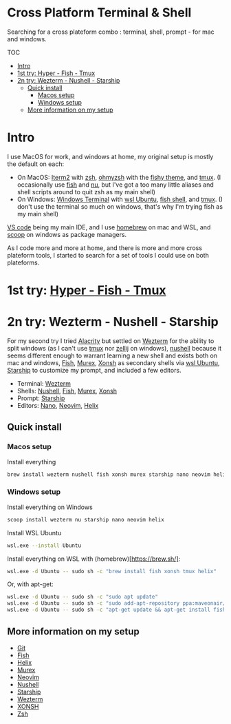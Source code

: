 # Cross Platform Terminal & Shell <!-- omit in toc -->
Searching for a cross plateform combo : terminal, shell, prompt - for mac and windows.

TOC
- [Intro](#intro)
- [1st try: Hyper - Fish - Tmux](#1st-try-hyper---fish---tmux)
- [2n try: Wezterm - Nushell - Starship](#2n-try-wezterm---nushell---starship)
	- [Quick install](#quick-install)
		- [Macos setup](#macos-setup)
		- [Windows setup](#windows-setup)
	- [More information on my setup](#more-information-on-my-setup)

# Intro

I use MacOS for work, and windows at home, my original setup is mostly the default on each:

- On MacOS: [Iterm2](https://iterm2.com/) with [zsh](https://www.zsh.org/), [ohmyzsh](https://ohmyz.sh/) with the [fishy theme](https://github.com/ohmyzsh/ohmyzsh/wiki/Themes#fishy), and [tmux](https://github.com/tmux/tmux/wiki). (I occasionally use [fish](https://fishshell.com/) and [nu](https://www.nushell.sh/), but I've got a too many little aliases and shell scripts around to quit zsh as my main shell)
- On Windows: [Windows Terminal](https://aka.ms/terminal) with [wsl Ubuntu](https://ubuntu.com/desktop/wsl), [fish shell](https://fishshell.com/), and [tmux](https://github.com/tmux/tmux/wiki). (I don't use the terminal so much on windows, that's why I'm trying fish as my main shell)

[VS code](https://code.visualstudio.com/) being my main IDE, and I use [homebrew](https://brew.sh/) on mac and WSL, and [scoop](https://scoop.sh/) on windows as package managers.

As I code more and more at home, and there is more and more cross plateform tools, I started to search for a set of tools I could use on both plateforms.

# 1st try: [Hyper - Fish - Tmux](./previous.md)

# 2n try: Wezterm - Nushell - Starship

For my second try I tried [Alacrity](https://alacritty.org/) but settled on [Wezterm](https://wezfurlong.org/wezterm/index.html) for the ability to split windows (as I can't use [tmux](https://github.com/tmux/tmux/wiki) nor [zellij](https://zellij.dev/) on windows), [nushell](https://www.nushell.sh/) because it seems different enough to warrant learning a new shell and exists both on mac and windows, [Fish](https://fishshell.com/), [Murex](https://murex.rocks/), [Xonsh](https://xon.sh/) as secondary shells via [wsl Ubuntu](https://ubuntu.com/desktop/wsl), [Starship](https://starship.rs/) to customize my prompt, and included a few editors.

- Terminal: [Wezterm](https://wezfurlong.org/wezterm/index.html)
- Shells: [Nushell](https://www.nushell.sh/), [Fish](https://fishshell.com/), [Murex](https://murex.rocks/), [Xonsh](https://xon.sh/)
- Prompt: [Starship](https://starship.rs/)
- Editors: [Nano](https://www.nano-editor.org/), [Neovim](https://neovim.io/), [Helix](https://helix-editor.com/)


## Quick install

### Macos setup

Install everything

```sh
brew install wezterm nushell fish xonsh murex starship nano neovim helix 
```
 	
### Windows setup

Install everything on Windows
   
```sh
scoop install wezterm nu starship nano neovim helix
```

Install WSL Ubuntu
```sh
wsl.exe --install Ubuntu
```

Install everything on WSL with (homebrew)[https://brew.sh/]:
```sh
wsl.exe -d Ubuntu -- sudo sh -c "brew install fish xonsh tmux helix"
```

Or, with apt-get:
```sh
wsl.exe -d Ubuntu -- sudo sh -c "sudo apt update"
wsl.exe -d Ubuntu -- sudo sh -c "sudo add-apt-repository ppa:maveonair/helix-editor"
wsl.exe -d Ubuntu -- sudo sh -c "apt-get update && apt-get install fish xonsh tmux helix"
```

## More information on my setup  

- [Git](./advanced_configs/git.md)
- [Fish](./advanced_configs/fish.md)
- [Helix](./advanced_configs/helix.md)
- [Murex](./advanced_configs/murex.md)
- [Neovim](./advanced_configs/neovim.md)
- [Nushell](./advanced_configs/nushell.md)
- [Starship](./advanced_configs/starship.md)
- [Wezterm](./advanced_configs/wezterm.md)
- [XONSH](./advanced_configs/xonsh.md)
- [Zsh](./advanced_configs/zsh.md)
